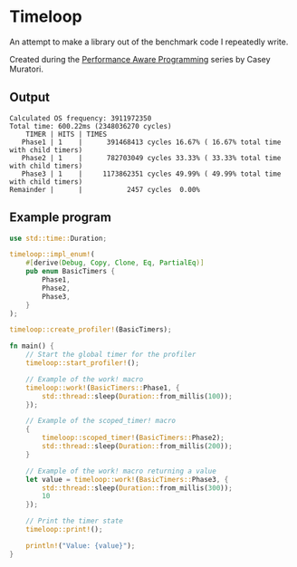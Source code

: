 # Timeloop

An attempt to make a library out of the benchmark code I repeatedly write.

Created during the [Performance Aware Programming](https://computerenhance.com) series by
Casey Muratori.

## Output

```
Calculated OS frequency: 3911972350
Total time: 600.22ms (2348036270 cycles)
    TIMER | HITS | TIMES
   Phase1 | 1    |      391468413 cycles 16.67% ( 16.67% total time with child timers)
   Phase2 | 1    |      782703049 cycles 33.33% ( 33.33% total time with child timers)
   Phase3 | 1    |     1173862351 cycles 49.99% ( 49.99% total time with child timers)
Remainder |      |           2457 cycles  0.00%
```

## Example program

```rust
use std::time::Duration;

timeloop::impl_enum!(
    #[derive(Debug, Copy, Clone, Eq, PartialEq)]
    pub enum BasicTimers {
        Phase1,
        Phase2,
        Phase3,
    }
);

timeloop::create_profiler!(BasicTimers);

fn main() {
    // Start the global timer for the profiler
    timeloop::start_profiler!();

    // Example of the work! macro
    timeloop::work!(BasicTimers::Phase1, {
        std::thread::sleep(Duration::from_millis(100));
    });

    // Example of the scoped_timer! macro
    {
        timeloop::scoped_timer!(BasicTimers::Phase2);
        std::thread::sleep(Duration::from_millis(200));
    }

    // Example of the work! macro returning a value
    let value = timeloop::work!(BasicTimers::Phase3, {
        std::thread::sleep(Duration::from_millis(300));
        10
    });

    // Print the timer state
    timeloop::print!();

    println!("Value: {value}");
}
```
